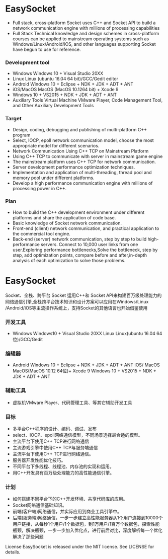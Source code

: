 EasySocket
==============
- Full stack, cross-platform
Socket uses C++ and Socket API to build a network communication engine with millions of processing capabilities
- Full Stack Technical knowledge and design schemes in cross-platform courses can be applied to mainstream operating systems such as Windows/Linux/Android/iOS, and other languages supporting Socket have begun to use for reference.

### Development tool
- Windows Windows 10 + Visual Studio 20XX
- Linux Linux (ubuntu 16.04 64 bit)/GCC/Gedit editor
- Android Windows 10 + Eclipse + NDK + JDK + ADT + ANT
- iOS/MacOS MacOS (MacOS 10.1264 bit) + Xcode 9
- Windows 10 + VS2015 + NDK + JDK + ADT + ANT
- Auxiliary Tools Virtual Machine VMware Player, Code Management Tool, and Other Auxiliary Development Tools

### Target
- Design, coding, debugging and publishing of multi-platform C++ program
- Select, IOCP, epoll network communication model, choose the most appropriate model for different scenarios.
- Network Communication Using C++ TCP on Mainstream Platform
- Using C++ TCP to communicate with server in mainstream game engine
- The mainstream platform uses C++ TCP for network communication.
- Server development performance optimization techniques.
- Implementation and application of multi-threading, thread pool and memory pool under different platforms.
- Develop a high performance communication engine with millions of processing power in C++.

### Plan
- How to build the C++ development environment under different platforms and share the application of code base.
- Basic knowledge of Socket network communication.
- Front-end (client) network communication, and practical application to the commercial tool engine.
- Back-end (server) network communication, step by step to build high-performance servers. Connect to 10,000 user links from one user.Exploring performance bottlenecks,Solve the bottleneck, step by step, add optimization points, compare before and after,in-depth analysis of each optimization to solve those problems.


EasySocket
==============
Socket、全栈、跨平台 Socket 运用C++和 Socket API来构建百万级处理能力的网络通信引擎,全栈跨平台技术知识和设计方案可以应用在Windows/Linux /Android/iOS等主流操作系统上，支持Socket的其他语言也开始借鉴使用 

### 开发工具
- Windows Windows10 + Visual Studio 20XX Linux Linux(ubuntu 16.04 64位)/GCC/Gedit 

### 编辑器 
- Android Windows 10 + Eclipse + NDK + JDK + ADT + ANT 
iOS/ MacOS MacOS(MacOS 10.12 64位)+ Xcode 9 Windows 10 + VS2015 + NDK + JDK + ADT + ANT

### 辅助工具
- 虚拟机VMware Player、代码管理工具、等其它辅助开发工具

### 目标
- 多平台C++程序的设计、编码、调试、发布
- select、IOCP、epoll网络通信模型，不同场景选择最合适的模型。
- 主流平台下使用C++ TCP进行网络通信
- 主流游戏引擎中使用C++ TCP与服务端通信
- 主流平台下使用C++ TCP进行网络通信。
- 服务器开发性能优化技巧。
- 不同平台下多线程、线程池、内存池的实现和运用。
- 用C++开发具有百万级处理能力的高性能通信引擎。

### 计划
- 如何搭建不同平台下的C++开发环境、共享代码库的应用。
- Socket网络通信基础知识。
- 前端(客户端)网络通信，并实际应用到商业工具引擎中。
- 后端(服务端)网络通信，一步一步建立高性能服务器从1个用户连接到10000个用户链接，从每秒1个用户/1个数据包，到1万用户/1百万个数据包，探索性能瓶颈，解决瓶颈，一步一步加入优化点，进行前后对比，深度解析每一个优化解决了那些问题

License
EasySocket is released under the MIT license. See LICENSE for details.
